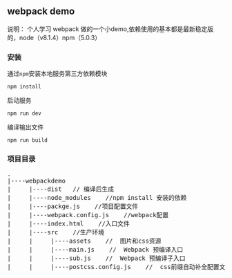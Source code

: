 
## webpack demo

说明： 个人学习 webpack 做的一个小demo,依赖使用的基本都是最新稳定版的，node（v8.1.4）npm（5.0.3）

### 安装

通过`npm`安装本地服务第三方依赖模块

```
npm install
```

启动服务

```
npm run dev
```

编译输出文件

```
npm run build
```

### 项目目录
<pre>
.
|----webpackdemo
|     |----dist   // 编译后生成
|     |----node_modules    //npm install 安装的依赖
|     |----packge.js    //项目配置文件
|     |----webpack.config.js    //webpack配置
|     |----index.html    //入口文件
|     |----src    //生产环境
|     |     |----assets    //  图片和css资源
|     |     |----main.js    //  Webpack 预编译入口
|     |     |----sub.js    //  Webpack 预编译子入口
|     |     |----postcss.config.js    //  css前缀自动补全配置文件
</pre>

